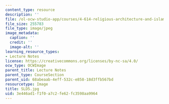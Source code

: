 ```yaml
---
content_type: resource
description: ''
file: /ol-ocw-studio-app/courses/4-614-religious-architecture-and-islamic-cultures-fall-2002/3e446ad1f1f0a7c2fe62fc3598aa9964_SLD5.jpg
file_size: 255783
file_type: image/jpeg
image_metadata:
  caption: ''
  credit: ''
  image-alt: ''
learning_resource_types:
- Lecture Notes
license: https://creativecommons.org/licenses/by-nc-sa/4.0/
ocw_type: OCWImage
parent_title: Lecture Notes
parent_type: CourseSection
parent_uid: 68abeaab-4eff-532c-e858-18d3ffb567bd
resourcetype: Image
title: SLD5.jpg
uid: 3e446ad1-f1f0-a7c2-fe62-fc3598aa9964
---
```

